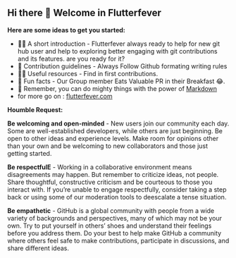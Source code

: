 ## Hi there 👋 Welcome in Flutterfever

**Here are some ideas to get you started:**

- 🙋‍♀️ A short introduction - Flutterfever always ready to help for new git hub user and help to exploring better engaging with git contributions and its features. are you ready for it?
- 🌈 Contribution guidelines - Always Follow Github formating writing rules
- 👩‍💻 Useful resources - Find in  first contributions.
- 🍿 Fun facts - Our Group member Eats Valuable PR in their Breakfast 😂.
- 🧙 Remember, you can do mighty things with the power of [Markdown](https://docs.github.com/github/writing-on-github/getting-started-with-writing-and-formatting-on-github/basic-writing-and-formatting-syntax)
-  for more go on : [flutterfever.com](https://flutterfever.com)

**Houmble Request:**

**Be welcoming and open-minded** - New users join our community each day. Some are well-established developers, while others are just beginning. Be open to other ideas and experience levels. Make room for opinions other than your own and be welcoming to new collaborators and those just getting started.

**Be respectfulE** - Working in a collaborative environment means disagreements may happen. But remember to criticize ideas, not people. Share thoughtful, constructive criticism and be courteous to those you interact with. If you’re unable to engage respectfully, consider taking a step back or using some of our moderation tools to deescalate a tense situation.

**Be empathetic** - GitHub is a global community with people from a wide variety of backgrounds and perspectives, many of which may not be your own. Try to put yourself in others’ shoes and understand their feelings before you address them. Do your best to help make GitHub a community where others feel safe to make contributions, participate in discussions, and share different ideas.

